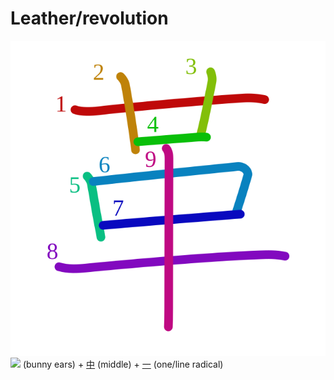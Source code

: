 # Leather/revolution
![9769](Kanji/kanji-colorize/9769.svg)
[![](http://www.kanjidamage.com/assets/radsmall/bunnyears-ba327becb60870c29633b49fc46ca2c99fe1e5224b5d7bc66f5664b2a2055c92.jpg)](http://www.kanjidamage.com/kanji/1750-bunny-ears) (bunny ears) + [中](Kanji/kanji-dict/中.md) (middle) + [一](Kanji/kanji-dict/一.md) (one/line radical)